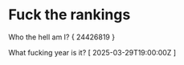 # Fuck the rankings

Who the hell am I?
{ 24426819 }

What fucking year is it?
[ 2025-03-29T19:00:00Z ]
